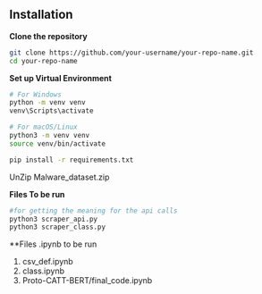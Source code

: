 ## Installation

**Clone the repository**

```sh
git clone https://github.com/your-username/your-repo-name.git
cd your-repo-name
```

**Set up Virtual Environment**

```sh
# For Windows
python -m venv venv
venv\Scripts\activate

# For macOS/Linux
python3 -m venv venv
source venv/bin/activate

pip install -r requirements.txt
```
UnZip Malware_dataset.zip

**Files To be run**

```sh
#for getting the meaning for the api calls
python3 scraper_api.py
python3 scraper_class.py
```

**Files .ipynb to be run
 1. csv_def.ipynb
 2. class.ipynb
 3. Proto-CATT-BERT/final_code.ipynb



